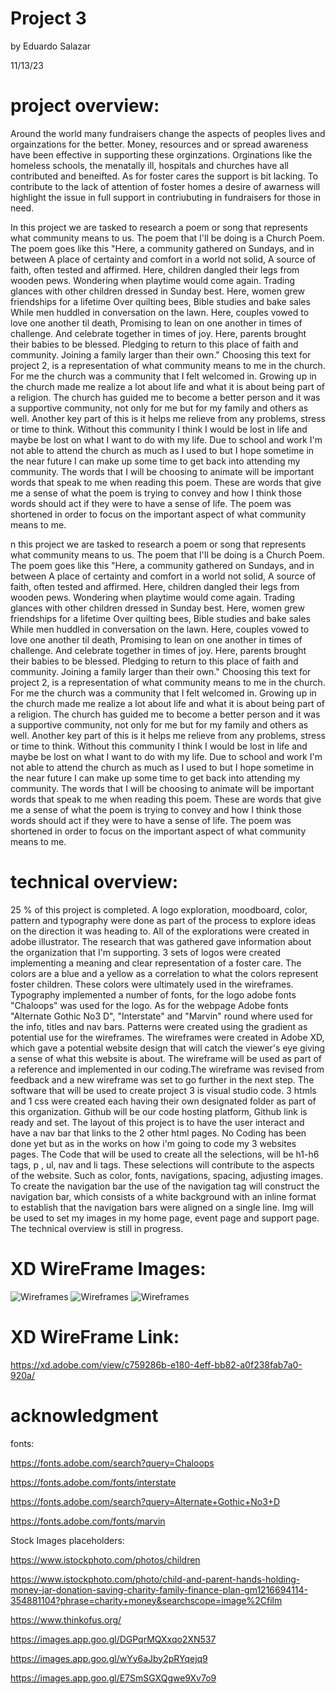 # Project 3


by Eduardo Salazar

11/13/23


# project overview:


Around the world many fundraisers change the aspects of peoples lives and orgainzations for the better. Money, resources and or spread awareness have been effective in supporting these orginzations. Orginations like the homeless schools, the menatally ill, hospitals and churches have all contributed and beneifted. As for foster cares the support is bit lacking. To contribute to the lack of attention of foster homes a desire of awarness will highlight the issue in full support in contriubuting in fundraisers for those in need. 


In this project we are tasked to research a poem or song that represents what community means to us. The poem that I'll be doing is a Church Poem. The poem goes like this "Here, a community gathered on Sundays, and in between A place of certainty and comfort in a world not solid, A source of faith, often tested and affirmed. Here, children dangled their legs from wooden pews. Wondering when playtime would come again. Trading glances with other children dressed in Sunday best. Here, women grew friendships for a lifetime Over quilting bees, Bible studies and bake sales While men huddled in conversation on the lawn. Here, couples vowed to love one another til death, Promising to lean on one another in times of challenge. And celebrate together in times of joy. Here, parents brought their babies to be blessed. Pledging to return to this place of faith and community. Joining a family larger than their own." Choosing this text for project 2, is a representation of what community means to me in the church. For me the church was a community that I felt welcomed in. Growing up in the church made me realize a lot about life and what it is about being part of a religion. The church has guided me to become a better person and it was a supportive community, not only for me but for my family and others as well. Another key part of this is it helps me relieve from any problems, stress or time to think. Without this community I think I would be lost in life and maybe be lost on what I want to do with my life. Due to school and work I'm not able to attend the church as much as I used to but I hope sometime in the near future I can make up some time to get back into attending my community. The words that I will be choosing to animate will be important words that speak to me when reading this poem. These are words that give me a sense of what the poem is trying to convey and how I think those words should act if they were to have a sense of life. The poem was shortened in order to focus on the important aspect of what community means to me.


n this project we are tasked to research a poem or song that represents what community means to us. The poem that I'll be doing is a Church Poem. The poem goes like this "Here, a community gathered on Sundays, and in between A place of certainty and comfort in a world not solid, A source of faith, often tested and affirmed. Here, children dangled their legs from wooden pews. Wondering when playtime would come again. Trading glances with other children dressed in Sunday best. Here, women grew friendships for a lifetime Over quilting bees, Bible studies and bake sales While men huddled in conversation on the lawn. Here, couples vowed to love one another til death, Promising to lean on one another in times of challenge. And celebrate together in times of joy. Here, parents brought their babies to be blessed. Pledging to return to this place of faith and community. Joining a family larger than their own." Choosing this text for project 2, is a representation of what community means to me in the church. For me the church was a community that I felt welcomed in. Growing up in the church made me realize a lot about life and what it is about being part of a religion. The church has guided me to become a better person and it was a supportive community, not only for me but for my family and others as well. Another key part of this is it helps me relieve from any problems, stress or time to think. Without this community I think I would be lost in life and maybe be lost on what I want to do with my life. Due to school and work I'm not able to attend the church as much as I used to but I hope sometime in the near future I can make up some time to get back into attending my community. The words that I will be choosing to animate will be important words that speak to me when reading this poem. These are words that give me a sense of what the poem is trying to convey and how I think those words should act if they were to have a sense of life. The poem was shortened in order to focus on the important aspect of what community means to me.


# technical overview:

25 % of this project is completed. A logo exploration, moodboard, color, pattern and typography were done as part of the process to explore ideas on the direction it was heading to. All of the explorations were created in adobe illustrator. The research that was gathered gave information about the organization that I'm supporting. 3 sets of logos were created implementing a meaning and clear representation of a foster care. The colors are a blue and a yellow as a correlation to what the colors represent foster children. These colors were ultimately used in the wireframes. Typography implemented a number of fonts, for the logo adobe fonts "Chaloops" was used for the logo. As for the webpage Adobe fonts "Alternate Gothic No3 D", "Interstate" and "Marvin" round where used for the info, titles and nav bars. Patterns were created using the gradient as potential use for the wireframes. The wireframes were created in Adobe XD, which gave a potential website design that will catch the viewer's eye giving a sense of what this website is about. The wireframe will be used as part of a reference and implemented in our coding.The wireframe was revised from feedback and a new wireframe was set to go further in the next step. The software that will be used to create project 3 is visual studio code. 3 htmls and 1 css were created each having their own designated folder as part of this organization. Github will be our code hosting platform, Github link is ready and set. The layout of this project is to have the user interact and have a nav bar that links to the 2 other html pages. No Coding has been done yet but as in the works on how i'm going to code my 3 websites pages. The Code that will be used to create all the selections, will be h1-h6 tags, p , ul, nav and li tags. These selections will contribute to the aspects of the website. Such as color, fonts, navigations, spacing, adjusting images. To create the navigation bar the use of the navigation tag will construct the navigation bar, which consists of a white background with an inline format to establish that the navigation bars were aligned on a single line. Img will be used to set my images in my home page, event page and support page. The technical overview is still in progress. 



# XD WireFrame Images:

![Wireframes](images/Wireframe1.png)
![Wireframes](images/Wireframe2.png)
![Wireframes](images/Wireframe2.png)


# XD WireFrame Link:


https://xd.adobe.com/view/c759286b-e180-4eff-bb82-a0f238fab7a0-920a/ 





# acknowledgment

fonts:

https://fonts.adobe.com/search?query=Chaloops

https://fonts.adobe.com/fonts/interstate

https://fonts.adobe.com/search?query=Alternate+Gothic+No3+D

https://fonts.adobe.com/fonts/marvin


Stock Images placeholders:

https://www.istockphoto.com/photos/children

https://www.istockphoto.com/photo/child-and-parent-hands-holding-money-jar-donation-saving-charity-family-finance-plan-gm1216694114-354881104?phrase=charity+money&searchscope=image%2Cfilm 

https://www.thinkofus.org/

https://images.app.goo.gl/DGPqrMQXxqo2XN537 

https://images.app.goo.gl/wYy6aJby2pRYqejq9

https://images.app.goo.gl/E7SmSGXQgwe9Xv7o9





